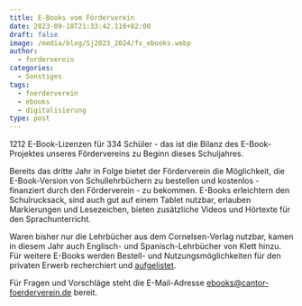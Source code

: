 ```yaml
---
title: E-Books vom Förderverein
date: 2023-09-18T21:33:42.110+02:00
draft: false
image: /media/blog/Sj2023_2024/fv_ebooks.webp
author:
  - forderverein
categories:
  - Sonstiges
tags:
  - foerderverein
  - ebooks
  - digitalisierung
type: post
---
```

1212 E-Book-Lizenzen für 334 Schüler - das ist die Bilanz des E-Book-Projektes unseres Fördervereins zu Beginn dieses Schuljahres.

Bereits das dritte Jahr in Folge bietet der Förderverein die Möglichkeit, die E-Book-Version von Schullehrbüchern zu bestellen und kostenlos - finanziert durch den Förderverein - zu bekommen. E-Books erleichtern den Schulrucksack, sind auch gut auf einem Tablet nutzbar, erlauben Markierungen und Lesezeichen, bieten zusätzliche Videos und Hörtexte für den Sprachunterricht.

Waren bisher nur die Lehrbücher aus dem Cornelsen-Verlag nutzbar, kamen in diesem Jahr auch Englisch- und Spanisch-Lehrbücher von Klett hinzu. Für weitere E-Books werden Bestell- und Nutzungsmöglichkeiten für den 
privaten Erwerb recherchiert und [aufgelistet](https://cantor-foerderverein.de/file/Schulbuchliste_2023-24_Stand_20230513.xlsx).

Für Fragen und Vorschläge steht die E-Mail-Adresse [ebooks@cantor-foerderverein.de](mailto:ebooks@cantor-foerderverein.de) bereit.
